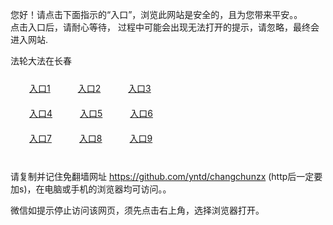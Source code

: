 您好！请点击下面指示的“入口”，浏览此网站是安全的，且为您带来平安。。 <br/>
点击入口后，请耐心等待， 过程中可能会出现无法打开的提示，请忽略，最终会进入网站. </br>

法轮大法在长春<br/>
<div style="padding:10px"><a style="margin:20px" target="_blank" href="https://d3lqyust8lpwbb.cloudfront.net/2Qpsp?nlgpbror" id="ccLink1" rel="nofollow">入口1</a> <a target="_blank" style="margin:20px" href="https://d3ej9fh3zu7jl.cloudfront.net/2Qpsp?xekgax" id="ccLink2" rel="nofollow">入口2</a> <a style="margin:20px" target="_blank" href="https://d2qjsxwb66e8ux.cloudfront.net/2Qpsp?gefzz" id="ccLink3" rel="nofollow">入口3</a></div>

<div style="padding:10px" ><a style="margin:20px" target="_blank" href="https://d3lqyust8lpwbb.cloudfront.net/2Qpsp?nlgpbror" id="ccLink4" rel="nofollow">入口4</a> <a style="margin:20px" href="https://d3ej9fh3zu7jl.cloudfront.net/2Qpsp?xekgax" target="_blank" id="ccLink5" rel="nofollow">入口5</a> <a style="margin:20px" href="https://d2qjsxwb66e8ux.cloudfront.net/2Qpsp?gefzz" target="_blank" id="ccLink6" rel="nofollow">入口6</a></div>

<div style="padding:10px"><a style="margin:20px" target="_blank" href="https://d3lqyust8lpwbb.cloudfront.net/2Qpsp?nlgpbror" id="ccLink7" rel="nofollow">入口7</a> <a style="margin:20px" href="https://d3ej9fh3zu7jl.cloudfront.net/2Qpsp?xekgax" target="_blank" id="ccLink8" rel="nofollow">入口8</a> <a style="margin:20px" target="_blank" href="https://d2qjsxwb66e8ux.cloudfront.net/2Qpsp?gefzz" id="ccLink9" rel="nofollow">入口9</a></div>

<br/>



请复制并记住免翻墙网址 https://github.com/yntd/changchunzx (http后一定要加s)，在电脑或手机的浏览器均可访问。。<br/>

微信如提示停止访问该网页，须先点击右上角，选择浏览器打开。
